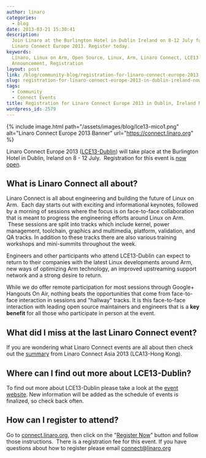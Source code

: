 ```yaml
---
author: linaro
categories:
  - blog
date: 2013-03-21 15:30:41
description:
  Join Linaro at the Burlington Hotel in Dublin Ireland on 8-12 July for
  Linaro Connect Europe 2013. Register today.
keywords:
  Linaro, Linux on Arm, Open Source, Linux, Arm, Linaro Connect, LCE13-Dublin,
  Announcement, Registration
layout: post
link: /blog/community-blog/registration-for-linaro-connect-europe-2013-in-dublin-ireland-now-open/
slug: registration-for-linaro-connect-europe-2013-in-dublin-ireland-now-open
tags:
  - Community
  - Connect Events
title: Registration for Linaro Connect Europe 2013 in Dublin, Ireland Now Open
wordpress_id: 2579
---
```


{% include image.html path="/assets/images/blog/lce13-mico1.png" alt="Linaro Connect Europe 2013 Banner" url="https://connect.linaro.org" %}

Linaro Connect Europe 2013 ([LCE13-Dublin](https://connect.linaro.org)) will take place at the Burlington Hotel in Dublin, Ireland on 8 - 12 July.  Registration for this event is [now open](http://linaroconnect-lce13-eorg.eventbrite.com/).

## What is Linaro Connect all about?

Linaro Connect is all about engineering and building the future of Linux on Arm.  Each day starts out with exciting and informational keynotes, followed by a morning of sessions where the focus is on face-to-face collaboration that is meant to progress the engineering efforts around Linux on Arm.  These sessions are split into tracks which include kernel, power management, toolchain, graphics and multimedia, platform, validation, and QA tracks. In addition to these tracks there are also various training workshops and mini-summits throughout the week.

Engineers and other participants who attend LCE13-Dublin can expect to return to their companies with the latest Linux developments around Arm, new ways of optimizing Arm technology, an improved upstreaming support network and a strong desire to return.

While we do offer remote participation for most sessions through Google+ Hangouts On Air, nothing beats the opportunities that come from face-to-face interaction in sessions and "hallway" tracks. It is this face-to-face interaction with leading open source maintainers and engineers that is a **key benefit** for all those who participate in person at the event.

## What did I miss at the last Linaro Connect event?

If you are wondering what Linaro Connect events are all about then check out the [summary](https://wiki-archive.linaro.org/Events/LCA13) from Linaro Connect Asia 2013 (LCA13-Hong Kong).

## Where can I find out more about LCE13-Dublin?

To find out more about LCE13-Dublin please take a look at the [event website](https://connect.linaro.org). New information will be added as the schedule of events is finalized, so check back often.

## How can I register to attend?

Go to [connect.linaro.org](https://connect.linaro.org), then click on the "[Register Now](http://linaroconnect-lce13-eorg.eventbrite.com/)" button and follow those instructions.  There is a registration fee for this event. If you have questions about how to register please email [connect@linaro.org](mailto:connect@linaro.org)
